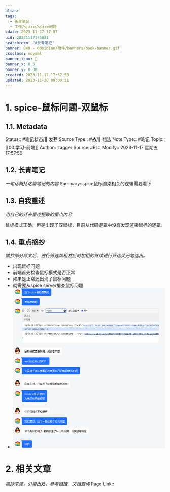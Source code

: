 ```yaml
---
alias: 
tags:
  - 长青笔记
  - 工作/spice/spice问题
cdate: 2023-11-17 17:57
uid: 20231117175831
searchterm: "#长青笔记"
banner: 040 - Obsidian/附件/banners/book-banner.gif
cssclass: noyaml
banner_icon: 💌
banner_x: 0.5
banner_y: 0.38
created: 2023-11-17 17:57:50
updated: 2023-11-20 09:00:21
---
```


# 1. spice-鼠标问题-双鼠标

## 1.1. Metadata

Status:: #笔记状态/🌱 发芽
Source Type:: #📥/💭 想法 
Note Type:: #笔记
Topic:: [[00.学习-前端]]
Author:: zagger
Source URL::
Modify:: 2023-11-17 星期五 17:57:50

## 1.2. 长青笔记

_一句话概括这篇笔记的内容_
Summary::spice鼠标渲染相关的逻辑需要看下

## 1.3. 自我重述

_用自己的话去重述提取的重点内容_

鼠标模式正确，但是出现了双鼠标，目前从代码逻辑中没有发现渲染鼠标的逻辑。

## 1.4. 重点摘抄

_摘抄部分原文后，进行筛选加粗然后对加粗的继续进行筛选荧光笔选出。_

- 出现鼠标问题
- 前端首先检查鼠标模式是否正常
- 如果是正常还出现了鼠标问题
- 就需要从spice server排查鼠标问题
- ![image.png](https://raw.githubusercontent.com/zaggerj/obsidian_picgo/main/obsidian/20231117180039.png)

# 2. 相关文章

_摘抄来源，引用出处，参考链接，文档查询_
Page Link::


